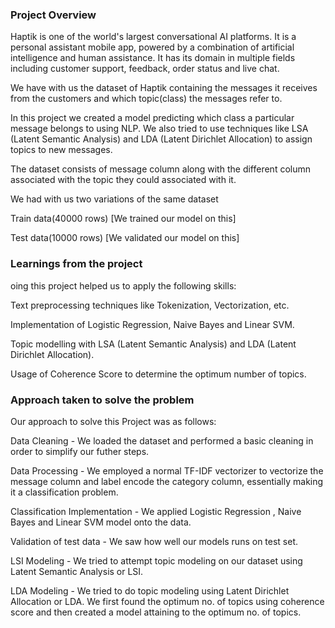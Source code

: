 ### Project Overview

 Haptik is one of the world's largest conversational AI platforms. It is a personal assistant mobile app, powered by a combination of artificial intelligence and human assistance. It has its domain in multiple fields including customer support, feedback, order status and live chat.

We have with us the dataset of Haptik containing the messages it receives from the customers and which topic(class) the messages refer to.

In this project we created a model predicting which class a particular message belongs to using NLP. We also tried to use techniques like LSA (Latent Semantic Analysis) and LDA (Latent Dirichlet Allocation) to assign topics to new messages.

The dataset consists of message column along with the different column associated with the topic they could associated with it.

We had with us two variations of the same dataset

Train data(40000 rows) [We trained our model on this]

Test data(10000 rows) [We validated our model on this]


### Learnings from the project

 oing this project helped us to apply the following skills:

Text preprocessing techniques like Tokenization, Vectorization, etc.

Implementation of Logistic Regression, Naive Bayes and Linear SVM.

Topic modelling with LSA (Latent Semantic Analysis) and LDA (Latent Dirichlet Allocation).

Usage of Coherence Score to determine the optimum number of topics.


### Approach taken to solve the problem

 Our approach to solve this Project was as follows:

Data Cleaning - We loaded the dataset and performed a basic cleaning in order to simplify our futher steps.

Data Processing - We employed a normal TF-IDF vectorizer to vectorize the message column and label encode the category column, essentially making it a classification problem.

Classification Implementation - We applied Logistic Regression , Naive Bayes and Linear SVM model onto the data.

Validation of test data - We saw how well our models runs on test set.

LSI Modeling - We tried to attempt topic modeling on our dataset using Latent Semantic Analysis or LSI.

LDA Modeling - We tried to do topic modeling using Latent Dirichlet Allocation or LDA. We first found the optimum no. of topics using coherence score and then created a model attaining to the optimum no. of topics.


